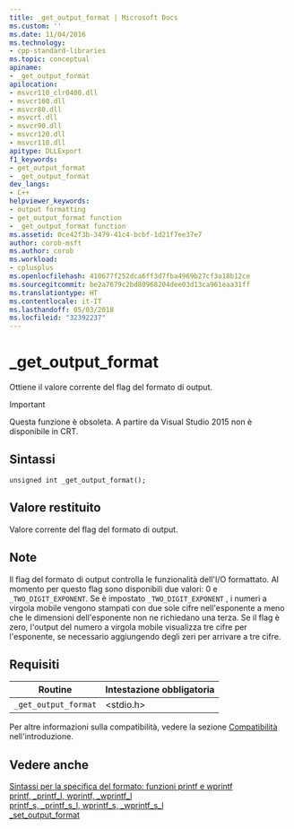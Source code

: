 ```yaml
---
title: _get_output_format | Microsoft Docs
ms.custom: ''
ms.date: 11/04/2016
ms.technology:
- cpp-standard-libraries
ms.topic: conceptual
apiname:
- _get_output_format
apilocation:
- msvcr110_clr0400.dll
- msvcr100.dll
- msvcr80.dll
- msvcrt.dll
- msvcr90.dll
- msvcr120.dll
- msvcr110.dll
apitype: DLLExport
f1_keywords:
- get_output_format
- _get_output_format
dev_langs:
- C++
helpviewer_keywords:
- output formatting
- get_output_format function
- _get_output_format function
ms.assetid: 0ce42f3b-3479-41c4-bcbf-1d21f7ee37e7
author: corob-msft
ms.author: corob
ms.workload:
- cplusplus
ms.openlocfilehash: 410677f252dca6ff3d7fba4969b27cf3a18b12ce
ms.sourcegitcommit: be2a7679c2bd80968204dee03d13ca961eaa31ff
ms.translationtype: HT
ms.contentlocale: it-IT
ms.lasthandoff: 05/03/2018
ms.locfileid: "32392237"
---
```

# <a name="getoutputformat"></a>_get_output_format
Ottiene il valore corrente del flag del formato di output.  
  
> [!IMPORTANT]
>  Questa funzione è obsoleta. A partire da Visual Studio 2015 non è disponibile in CRT.  
  
## <a name="syntax"></a>Sintassi  
  
```  
unsigned int _get_output_format();  
```  
  
## <a name="return-value"></a>Valore restituito  
 Valore corrente del flag del formato di output.  
  
## <a name="remarks"></a>Note  
 Il flag del formato di output controlla le funzionalità dell'I/O formattato. Al momento per questo flag sono disponibili due valori: 0 e `_TWO_DIGIT_EXPONENT`. Se è impostato `_TWO_DIGIT_EXPONENT` , i numeri a virgola mobile vengono stampati con due sole cifre nell'esponente a meno che le dimensioni dell'esponente non ne richiedano una terza. Se il flag è zero, l'output del numero a virgola mobile visualizza tre cifre per l'esponente, se necessario aggiungendo degli zeri per arrivare a tre cifre.  
  
## <a name="requirements"></a>Requisiti  
  
|Routine|Intestazione obbligatoria|  
|-------------|---------------------|  
|`_get_output_format`|\<stdio.h>|  
  
 Per altre informazioni sulla compatibilità, vedere la sezione [Compatibilità](../c-runtime-library/compatibility.md) nell'introduzione.  
  
## <a name="see-also"></a>Vedere anche  
[Sintassi per la specifica del formato: funzioni printf e wprintf](../c-runtime-library/format-specification-syntax-printf-and-wprintf-functions.md)  
 [printf, _printf_l, wprintf, _wprintf_l](../c-runtime-library/reference/printf-printf-l-wprintf-wprintf-l.md)   
 [printf_s, _printf_s_l, wprintf_s, _wprintf_s_l](../c-runtime-library/reference/printf-s-printf-s-l-wprintf-s-wprintf-s-l.md)   
 [_set_output_format](../c-runtime-library/set-output-format.md)  

